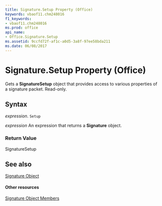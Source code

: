 ```yaml
---
title: Signature.Setup Property (Office)
keywords: vbaof11.chm248016
f1_keywords:
- vbaof11.chm248016
ms.prod: office
api_name:
- Office.Signature.Setup
ms.assetid: 9ccfd72f-af1c-a0d5-3a8f-97ee58bda211
ms.date: 06/08/2017
---
```



# Signature.Setup Property (Office)

Gets a  **SignatureSetup** object that provides access to various properties of a signature packet. Read-only.


## Syntax

 _expression_. `Setup`

 _expression_ An expression that returns a **Signature** object.


### Return Value

SignatureSetup


## See also


[Signature Object](signature-object-office.md)
#### Other resources


[Signature Object Members](signature-members-office.md)

